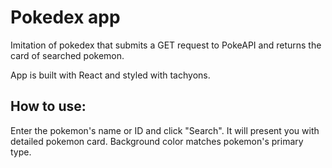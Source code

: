 # Pokedex app

Imitation of pokedex that submits a GET request to PokeAPI and returns the card of searched pokemon.

App is built with React and styled with tachyons.

## How to use:
Enter the pokemon's name or ID and click "Search". It will present you with detailed pokemon card. Background color matches pokemon's primary type.
